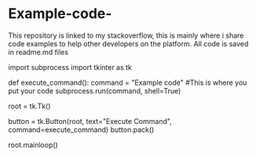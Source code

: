 # Example-code-
This repository is linked to my stackoverflow, this is mainly where i share code examples to help other developers on the platform. All code is saved in readme.md files

import subprocess
import tkinter as tk

def execute_command():
    command = "Example code" #This is where you put your code
    subprocess.run(command, shell=True)

root = tk.Tk()

button = tk.Button(root, text="Execute Command", command=execute_command)
button.pack()

root.mainloop() 
